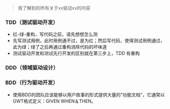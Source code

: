 > 我了解到的所有关于xx驱动xx的内容

### TDD（测试驱动开发）
- 红-绿-重构，写代码之前，请先想想怎么测
- 先写测试用例，此时用例通不过，是为红；然后写代码，使得测试用例通过，此为绿；绿了之后再通过重构消除代码的坏味道
- 测试驱动开发和测试先行开发的区别就在第三步上，TDD 有重构

### DDD（领域驱动设计）

### BDD（行为驱动开发）
- 使用BDD的团队应该能够以用户故事的形式提供大量的“功能文档”，它通常以GWT格式定义：GIVEN WHEN＆THEN。